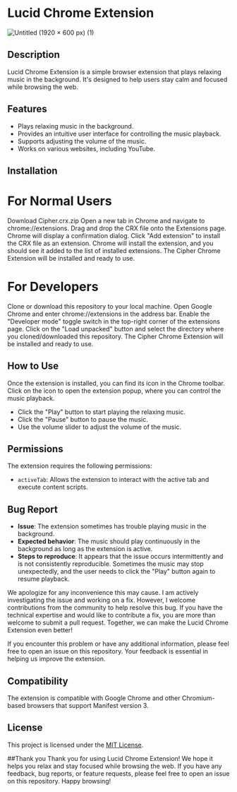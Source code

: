 # Lucid Chrome Extension

![Untitled (1920 × 600 px) (1)](https://github.com/AnkitNayak-eth/Lucid-Chrome-Extension/assets/52006128/1fd62ec6-32b1-4f41-a813-3ce663b61d4b)


## Description

Lucid Chrome Extension is a simple browser extension that plays relaxing music in the background. It's designed to help users stay calm and focused while browsing the web.

## Features

- Plays relaxing music in the background.
- Provides an intuitive user interface for controlling the music playback.
- Supports adjusting the volume of the music.
- Works on various websites, including YouTube.

## Installation

# For Normal Users

Download Cipher.crx.zip
Open a new tab in Chrome and navigate to chrome://extensions.
Drag and drop the CRX file onto the Extensions page.
Chrome will display a confirmation dialog. Click "Add extension" to install the CRX file as an extension.
Chrome will install the extension, and you should see it added to the list of installed extensions.
The Cipher Chrome Extension will be installed and ready to use.

# For Developers
Clone or download this repository to your local machine.
Open Google Chrome and enter chrome://extensions in the address bar.
Enable the "Developer mode" toggle switch in the top-right corner of the extensions page.
Click on the "Load unpacked" button and select the directory where you cloned/downloaded this repository.
The Cipher Chrome Extension will be installed and ready to use.

## How to Use

Once the extension is installed, you can find its icon in the Chrome toolbar. Click on the icon to open the extension popup, where you can control the music playback.

- Click the "Play" button to start playing the relaxing music.
- Click the "Pause" button to pause the music.
- Use the volume slider to adjust the volume of the music.

## Permissions

The extension requires the following permissions:

- `activeTab`: Allows the extension to interact with the active tab and execute content scripts.

## Bug Report

- **Issue**: The extension sometimes has trouble playing music in the background.
- **Expected behavior**: The music should play continuously in the background as long as the extension is active.
- **Steps to reproduce**: It appears that the issue occurs intermittently and is not consistently reproducible. Sometimes the music may stop unexpectedly, and the user needs to click the "Play" button again to resume playback.

We apologize for any inconvenience this may cause. I am  actively investigating the issue and working on a fix. However, I welcome contributions from the community to help resolve this bug. If you have the technical expertise and would like to contribute a fix, you are more than welcome to submit a pull request. Together, we can make the Lucid Chrome Extension even better!

If you encounter this problem or have any additional information, please feel free to open an issue on this repository. Your feedback is essential in helping us improve the extension.


## Compatibility

The extension is compatible with Google Chrome and other Chromium-based browsers that support Manifest version 3.

## License

This project is licensed under the [MIT License](/path/to/license/file).

##Thank you
Thank you for using Lucid Chrome Extension! We hope it helps you relax and stay focused while browsing the web. If you have any feedback, bug reports, or feature requests, please feel free to open an issue on this repository. Happy browsing!

